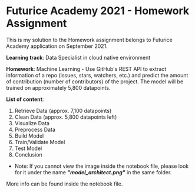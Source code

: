 # Futurice Academy 2021 - Homework Assignment

This is my solution to the Homework assignment belongs to Futurice Academy application on September 2021.

<b>Learning track</b>: Data Specialist in cloud native environment

<b>Homework</b>: Machine Learning - Use GitHub's REST API to extract information of a repo (issues, stars, watchers, etc.) and predict the amount of contribution (number of contributors) of the project. The model will be trained on approximately 5,800 datapoints.

<b>List of content</b>:
  1. Retrieve Data (approx. 7,100 datapoints)
  2. Clean Data (approx. 5,800 datapoints left)
  3. Visualize Data
  4. Preprocess Data
  5. Build Model
  6. Train/Validate Model
  7. Test Model
  8. Conclusion

* Note: If you cannot view the image inside the notebook file, please look for it under the name <i><b>"model_architect.png"</b></i> in the same folder.

More info can be found inside the notebook file.
